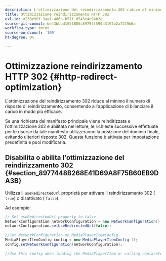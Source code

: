 ```yaml
---
description: L'ottimizzazione del reindirizzamento 302 riduce al minimo il numero di risposte di reindirizzamento, consentendo all'applicazione di bilanciare il carico in modo più efficace.
title: Ottimizzazione reindirizzamento HTTP 302
exl-id: a238e90f-3aa1-486b-b57f-d543e4c94b2e
source-git-commit: be43bbbd1051886c8979ff590a3197b2a7249b6a
workflow-type: tm+mt
source-wordcount: '100'
ht-degree: 0%

---
```


# Ottimizzazione reindirizzamento HTTP 302 {#http-redirect-optimization}

L&#39;ottimizzazione del reindirizzamento 302 riduce al minimo il numero di risposte di reindirizzamento, consentendo all&#39;applicazione di bilanciare il carico in modo più efficace.

Se una richiesta del manifesto principale viene reindirizzata e l’ottimizzazione 302 è abilitata nel lettore, le richieste successive effettuate per le risorse da tale manifesto utilizzeranno la posizione del dominio finale, evitando ulteriori risposte 302. Questa funzione è attivata per impostazione predefinita e puoi modificarla.

## Disabilita o abilita l&#39;ottimizzazione del reindirizzamento 302 {#section_8977448B268E41D69A8F75B60EB9DA3B}

Utilizza il `useRedirectedUrl` proprietà per attivare il reindirizzamento 302 ( `true`) o disattivato ( `false`).

<!--<a id="example_888749F70C8A43279D06A29BD68E7E4D"></a>-->

Ad esempio:

```java
// Set useRedirectedUrl property to false 
NetworkConfiguration networkConfiguration = new NetworkConfiguration(); 
networkConfiguration.setUseRedirectedUrl(false); 
 
//Set NetworkConfiguration on MediaPlayerItemConfig 
MediaPlayerItemConfig config = new MediaPlayerItemConfig (); 
config.setNetworkConfiguration(networkConfiguration); 
 
//Use this config when loading the MediaPlayerItem or calling replaceCurrentResource
```
